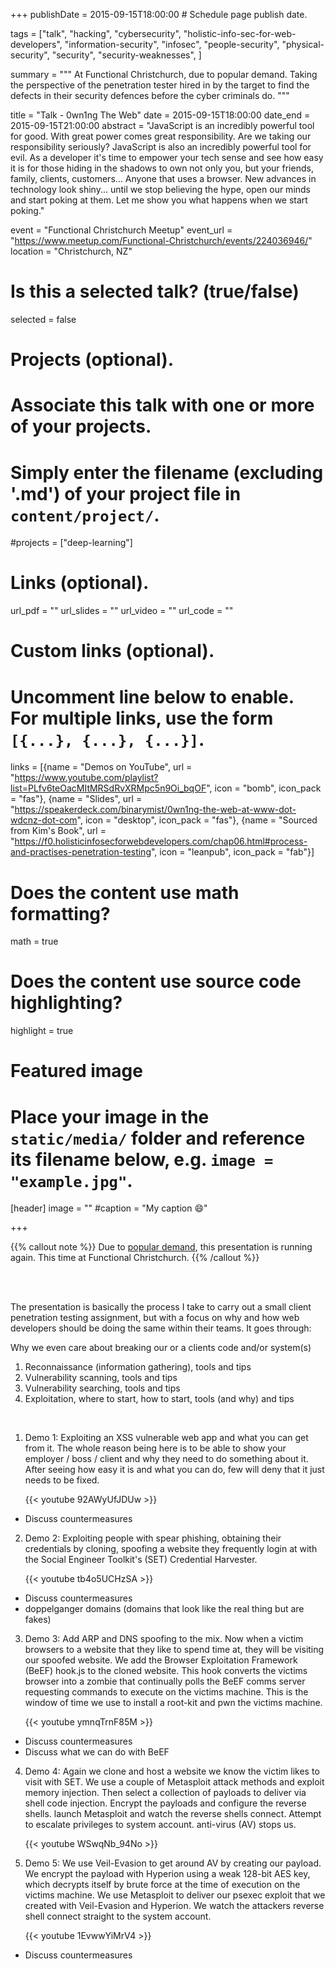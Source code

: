 +++
publishDate = 2015-09-15T18:00:00  # Schedule page publish date.

tags = ["talk", "hacking", "cybersecurity", "holistic-info-sec-for-web-developers", "information-security", "infosec", "people-security", "physical-security", "security", "security-weaknesses", ]

summary = """
At Functional Christchurch, due to popular demand. Taking the perspective of the penetration tester hired in by the target to find the defects in their security defences before the cyber criminals do.
"""

title = "Talk - 0wn1ng The Web"
date = 2015-09-15T18:00:00
date_end = 2015-09-15T21:00:00
abstract = "JavaScript is an incredibly powerful tool for good. With great power comes great responsibility. Are we taking our responsibility seriously? JavaScript is also an incredibly powerful tool for evil. As a developer it's time to empower your tech sense and see how easy it is for those hiding in the shadows to own not only you, but your friends, family, clients, customers... Anyone that uses a browser. New advances in technology look shiny... until we stop believing the hype, open our minds and start poking at them. Let me show you what happens when we start poking."

event = "Functional Christchurch Meetup"
event_url = "https://www.meetup.com/Functional-Christchurch/events/224036946/"
location = "Christchurch, NZ"

# Is this a selected talk? (true/false)
selected = false

# Projects (optional).
#   Associate this talk with one or more of your projects.
#   Simply enter the filename (excluding '.md') of your project file in `content/project/`.
#projects = ["deep-learning"]

# Links (optional).
url_pdf = ""
url_slides = ""
url_video = ""
url_code = ""

# Custom links (optional).
#   Uncomment line below to enable. For multiple links, use the form `[{...}, {...}, {...}]`.
links = [{name = "Demos on YouTube", url = "https://www.youtube.com/playlist?list=PLfv6teOacMItMRSdRvXRMpc5n9Oi_bqOF", icon = "bomb", icon_pack = "fas"}, {name = "Slides", url = "https://speakerdeck.com/binarymist/0wn1ng-the-web-at-www-dot-wdcnz-dot-com", icon = "desktop", icon_pack = "fas"}, {name = "Sourced from Kim's Book", url = "https://f0.holisticinfosecforwebdevelopers.com/chap06.html#process-and-practises-penetration-testing", icon = "leanpub", icon_pack = "fab"}]


# Does the content use math formatting?
math = true

# Does the content use source code highlighting?
highlight = true

# Featured image
# Place your image in the `static/media/` folder and reference its filename below, e.g. `image = "example.jpg"`.
[header]
image = ""
#caption = "My caption :smile:"

+++

{{% callout note %}}
Due to [popular demand](/talk/wdcnz-2015-0wn1ng-the-web/#no-room), this presentation is running again. This time at Functional Christchurch.
{{% /callout %}}

<br>

<script async class="speakerdeck-embed" data-id="8d03e8bd71154a2c94b6b8a33e9e2436" data-ratio="1.33159947984395" src="//speakerdeck.com/assets/embed.js"></script>
<br>

The presentation is basically the process I take to carry out a small client penetration testing assignment, but with a focus on why and how web developers should be doing the same within their teams. It goes through:

Why we even care about breaking our or a clients code and/or system(s)

1. Reconnaissance (information gathering), tools and tips
2. Vulnerability scanning, tools and tips
3. Vulnerability searching, tools and tips
4. Exploitation, where to start, how to start, tools (and why) and tips

<br>

1. Demo 1: Exploiting an XSS vulnerable web app and what you can get from it. The whole reason being here is to be able to show your employer / boss / client and why they need to do something about it. After seeing how easy it is and what you can do, few will deny that it just needs to be fixed.
  
    {{< youtube 92AWyUfJDUw >}}
  
  * Discuss countermeasures
2. Demo 2: Exploiting people with spear phishing, obtaining their credentials by cloning, spoofing a website they frequently login at with the Social Engineer Toolkit's (SET) Credential Harvester.
  
    {{< youtube tb4o5UCHzSA >}}

  * Discuss countermeasures
  * doppelganger domains (domains that look like the real thing but are fakes)
3. Demo 3: Add ARP and DNS spoofing to the mix. Now when a victim browsers to a website that they like to spend time at, they will be visiting our spoofed website. We add the Browser Exploitation Framework (BeEF) hook.js to the cloned website. This hook converts the victims browser into a zombie that continually polls the BeEF comms server requesting commands to execute on the victims machine. This is the window of time we use to install a root-kit and pwn the victims machine.
  
    {{< youtube ymnqTrnF85M >}}

  * Discuss countermeasures
  * Discuss what we can do with BeEF
4. Demo 4: Again we clone and host a website we know the victim likes to visit with SET. We use a couple of Metasploit attack methods and exploit memory injection. Then select a collection of payloads to deliver via shell code injection. Encrypt the payloads and configure the reverse shells. launch Metasploit and watch the reverse shells connect. Attempt to escalate privileges to system account. anti-virus (AV) stops us.
  
    {{< youtube WSwqNb_94No >}}

5. Demo 5: We use Veil-Evasion to get around AV by creating our payload. We encrypt the payload with Hyperion using a weak 128-bit AES key, which decrypts itself by brute force at the time of execution on the victims machine. We use Metasploit to deliver our psexec exploit that we created with Veil-Evasion and Hyperion. We watch the attackers reverse shell connect straight to the system account.
  
    {{< youtube 1EvwwYiMrV4 >}}
  
  * Discuss countermeasures

<br>

